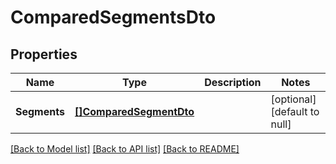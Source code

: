 # ComparedSegmentsDto

## Properties
Name | Type | Description | Notes
------------ | ------------- | ------------- | -------------
**Segments** | [**[]ComparedSegmentDto**](ComparedSegmentDto.md) |  | [optional] [default to null]

[[Back to Model list]](../README.md#documentation-for-models) [[Back to API list]](../README.md#documentation-for-api-endpoints) [[Back to README]](../README.md)


